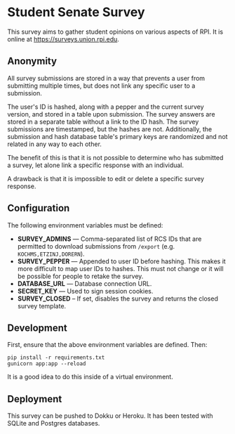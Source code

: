 # Student Senate Survey

This survey aims to gather student opinions on various aspects of RPI. It is online at https://surveys.union.rpi.edu.

## Anonymity

All survey submissions are stored in a way that prevents a user from submitting
multiple times, but does not link any specific user to a submission.

The user's ID is hashed, along with a pepper and the current survey version, and
stored in a table upon submission. The survey answers are stored in a separate
table without a link to the ID hash. The survey submissions are timestamped, but
the hashes are not. Additionally, the submission and hash database table's
primary keys are randomized and not related in any way to each other.

The benefit of this is that it is not possible to determine who has submitted
a survey, let alone link a specific response with an individual.

A drawback is that it is impossible to edit or delete a specific survey
response.

## Configuration

The following environment variables must be defined:

- **SURVEY_ADMINS** — Comma-separated list of RCS IDs that are permitted to
download submissions from `/export` (e.g. `KOCHMS,ETZINJ,DORERN`).
- **SURVEY_PEPPER** — Appended to user ID before hashing. This makes it more
difficult to map user IDs to hashes. This must not change or it will be possible
for people to retake the survey.
- **DATABASE_URL** — Database connection URL.
- **SECRET_KEY** — Used to sign session cookies.
- **SURVEY_CLOSED** – If set, disables the survey and returns the closed
survey template.

## Development

First, ensure that the above environment variables are defined. Then:

```
pip install -r requirements.txt
gunicorn app:app --reload
```

It is a good idea to do this inside of a virtual environment.

## Deployment

This survey can be pushed to Dokku or Heroku. It has been tested with SQLite and Postgres databases.
